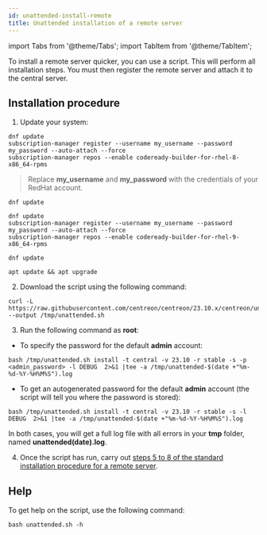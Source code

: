 ```yaml
---
id: unattended-install-remote
title: Unattended installation of a remote server
---
```

import Tabs from '@theme/Tabs';
import TabItem from '@theme/TabItem';

To install a remote server quicker, you can use a script. This will perform all installation steps. You must then register the remote server and attach it to the central server.

## Installation procedure

1. Update your system:

<Tabs groupId="sync">
<TabItem value="RHEL 8" label="RHEL 8">

```shell
dnf update
subscription-manager register --username my_username --password my_password --auto-attach --force
subscription-manager repos --enable codeready-builder-for-rhel-8-x86_64-rpms
```

> Replace **my_username** and **my_password** with the credentials of your RedHat account.

</TabItem>

<TabItem value="Alma / Oracle Linux 8" label="Alma / Oracle Linux 8">

```shell
dnf update
```

</TabItem>
<TabItem value="RHEL 9" label="RHEL 9">

```shell
dnf update
subscription-manager register --username my_username --password my_password --auto-attach --force
subscription-manager repos --enable codeready-builder-for-rhel-9-x86_64-rpms
```

</TabItem>
<TabItem value="Alma / Oracle Linux 9" label="Alma / Oracle Linux 9">

```shell
dnf update
```

</TabItem>
<TabItem value="Debian 11 & 12" label="Debian 11 & 12">

```shell
apt update && apt upgrade
```

</TabItem>
</Tabs>

2. Download the script using the following command:

```shell
curl -L https://raw.githubusercontent.com/centreon/centreon/23.10.x/centreon/unattended.sh --output /tmp/unattended.sh
```

3. Run the following command as **root**:

* To specify the password for the default **admin** account:

```shell
bash /tmp/unattended.sh install -t central -v 23.10 -r stable -s -p <admin_password> -l DEBUG  2>&1 |tee -a /tmp/unattended-$(date +"%m-%d-%Y-%H%M%S").log
```

* To get an autogenerated password for the default **admin** account (the script will tell you where the password is stored):

```shell
bash /tmp/unattended.sh install -t central -v 23.10 -r stable -s -l DEBUG  2>&1 |tee -a /tmp/unattended-$(date +"%m-%d-%Y-%H%M%S").log
```

In both cases, you will get a full log file with all errors in your **tmp** folder, named **unattended(date).log**.

4. Once the script has run, carry out [steps 5 to 8 of the standard installation procedure for a remote server](./using-packages.md#step-5-register-the-server).

## Help

To get help on the script, use the following command:

```shell
bash unattended.sh -h
```
